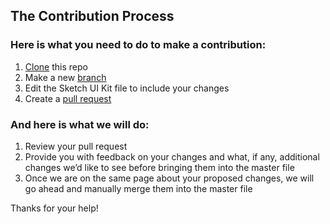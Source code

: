 ## The Contribution Process

### Here is what you need to do to make a contribution: 
1. [Clone](https://help.github.com/articles/cloning-a-repository/) this repo
2. Make a new [branch](https://help.github.com/articles/creating-and-deleting-branches-within-your-repository/)
3. Edit the Sketch UI Kit file to include your changes
3. Create a [pull request](https://help.github.com/articles/using-pull-requests/)

### And here is what we will do:
1. Review your pull request
2. Provide you with feedback on your changes and what, if any, additional changes we’d like to see before bringing them into the master file
3. Once we are on the same page about your proposed changes, we will go ahead and manually merge them into the master file

Thanks for your help!